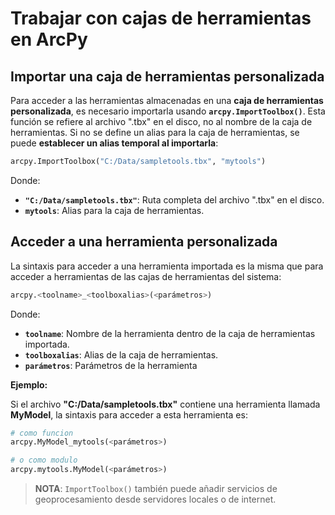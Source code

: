 # **Trabajar con cajas de herramientas en ArcPy**

## **Importar una caja de herramientas personalizada**

Para acceder a las herramientas almacenadas en una **caja de herramientas personalizada**, es necesario importarla usando **`arcpy.ImportToolbox()`**. Esta función se refiere al archivo ".tbx" en el disco, no al nombre de la caja de herramientas. Si no se define un alias para la caja de herramientas, se puede **establecer un alias temporal al importarla**:

```python
arcpy.ImportToolbox("C:/Data/sampletools.tbx", "mytools")
```

Donde:

* **`"C:/Data/sampletools.tbx"`**: Ruta completa del archivo ".tbx" en el disco.
* **`mytools`**: Alias para la caja de herramientas.

## **Acceder a una herramienta personalizada**

La sintaxis para acceder a una herramienta importada es la misma que para acceder a herramientas de las cajas de herramientas del sistema:

```python
arcpy.<toolname>_<toolboxalias>(<parámetros>)
```

Donde:

* **`toolname`**: Nombre de la herramienta dentro de la caja de herramientas importada.
* **`toolboxalias`**: Alias de la caja de herramientas.
* **`parámetros`**: Parámetros de la herramienta

**Ejemplo:**

Si el archivo **"C:/Data/sampletools.tbx"** contiene una herramienta llamada **MyModel**, la sintaxis para acceder a esta herramienta es:

```python
# como funcion
arcpy.MyModel_mytools(<parámetros>)

# o como modulo
arcpy.mytools.MyModel(<parámetros>)
```

>**NOTA**: `ImportToolbox()` también puede añadir servicios de geoprocesamiento desde servidores locales o de internet.
